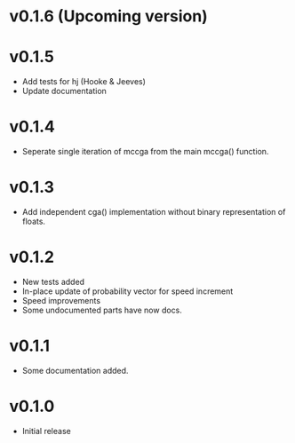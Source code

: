 # v0.1.6 (Upcoming version)


# v0.1.5 

- Add tests for hj (Hooke & Jeeves)
- Update documentation


# v0.1.4

- Seperate single iteration of mccga from the main mccga() function. 

# v0.1.3

- Add independent cga() implementation without binary representation of floats.


# v0.1.2

- New tests added
- In-place update of probability vector for speed increment
- Speed improvements
- Some undocumented parts have now docs.

# v0.1.1

- Some documentation added.

# v0.1.0

- Initial release